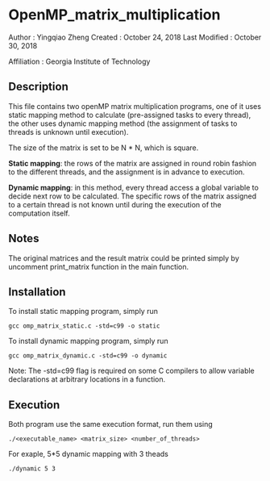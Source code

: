 # OpenMP_matrix_multiplication

Author          : Yingqiao Zheng
Created         : October 24, 2018
Last Modified   : October 30, 2018

Affiliation     : Georgia Institute of Technology


Description
-------------

This file contains two openMP matrix multiplication programs, one of it uses static mapping method to calculate (pre-assigned tasks to every thread), the other uses dynamic mapping method (the assignment of tasks to threads is unknown until execution).

The size of the matrix is set to be N * N, which is square.

**Static mapping**: the rows of the matrix are assigned in round robin fashion to the different threads, and the assignment is in advance to execution.

**Dynamic mapping**: in this method, every thread access a global variable to decide next row to be calculated. The specific rows of the matrix assigned to a certain thread is not known until during the execution of the computation itself.


Notes
------------

The original matrices and the result matrix could be printed simply by uncomment print_matrix function in the main function.


Installation
------------

To install static mapping program, simply run

    gcc omp_matrix_static.c -std=c99 -o static

To install dynamic mapping program, simply run

	gcc omp_matrix_dynamic.c -std=c99 -o dynamic

Note: The -std=c99 flag is required on some C compilers
to allow variable declarations at arbitrary locations in
a function.


Execution
-----------

Both program use the same execution format, run them using

    ./<executable_name> <matrix_size> <number_of_threads>

For exaple, 5\*5 dynamic mapping with 3 theads

	./dynamic 5 3




